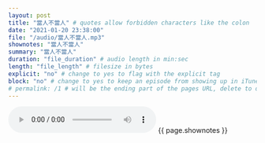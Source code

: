 ```yaml
---
layout: post
title: "當人不當人" # quotes allow forbidden characters like the colon
date: "2021-01-20 23:38:00"
file: "/audio/當人不當人.mp3"
shownotes: "當人不當人"
summary: "當人不當人"
duration: "file_duration" # audio length in min:sec
length: "file_length" # filesize in bytes
explicit: "no" # change to yes to flag with the explicit tag
block: "no" # change to yes to keep an episode from showing up in iTunes
# permalink: /1 # will be the ending part of the pages URL, delete to default to the title
---
```


<audio controls>
<source src="{{site.url}}{{site.baseurl}}{{ page.file }}" type="audio/x-mp3">
Your browser does not support the audio element.
</audio>
{{ page.shownotes }}

